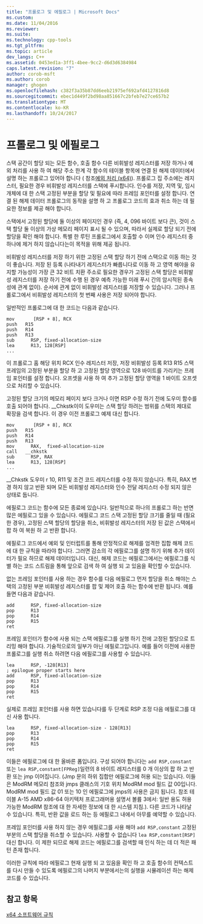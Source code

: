 ```yaml
---
title: "프롤로그 및 에필로그 | Microsoft Docs"
ms.custom: 
ms.date: 11/04/2016
ms.reviewer: 
ms.suite: 
ms.technology: cpp-tools
ms.tgt_pltfrm: 
ms.topic: article
dev_langs: C++
ms.assetid: 0453ed1a-3ff1-4bee-9cc2-d6d3d6384984
caps.latest.revision: "7"
author: corob-msft
ms.author: corob
manager: ghogen
ms.openlocfilehash: c382f3a35b87dd6eeb21975ef692afd4127816d8
ms.sourcegitcommit: ebec1d449f2bd98aa851667c2bfeb7e27ce657b2
ms.translationtype: MT
ms.contentlocale: ko-KR
ms.lasthandoff: 10/24/2017
---
```

# <a name="prolog-and-epilog"></a>프롤로그 및 에필로그
스택 공간이 할당 되는 모든 함수, 호출 함수 다른 비휘발성 레지스터를 저장 하거나 예외 처리를 사용 하 여 해당 주소 한계 각 함수의 테이블 항목에 연결 된 해제 데이터에서 설명 하는 프롤로그 있어야 합니다 ( 참조[예외 처리 (x64)](../build/exception-handling-x64.md)). 프롤로그 집 주소에는 레지스터, 필요한 경우 비휘발성 레지스터를 스택에 푸시합니다. 인수를 저장, 지역 및, 임시 개체에 대 한 스택 고정된 부분을 할당 및 필요에 따라 프레임 포인터를 설정 합니다. 연결 된 해제 데이터 프롤로그의 동작을 설명 하 고 프롤로그 코드의 효과 취소 하는 데 필요한 정보를 제공 해야 합니다.  
  
 스택에서 고정된 할당에 둘 이상의 페이지인 경우 (즉, 4, 096 바이트 보다 큰), 것이 스택 할당 둘 이상의 가상 메모리 페이지 표시 될 수 있으며, 따라서 실제로 할당 되기 전에 할당을 확인 해야 합니다. 특별 한 루틴 프롤로그에서 호출할 수 이며 인수 레지스터 중 하나에 제거 하지 않습니다는이 목적을 위해 제공 됩니다.  
  
 비휘발성 레지스터를 저장 하기 위한 고정된 스택 할당 하기 전에 스택으로 이동 하는 것이 좋습니다. 저장 된 등록 (나타내기 레지스터가 빠릅니다로 이동 하 고 영역 해야을 유지할 가능성이 가장 큰 32 비트 치환 주소로 필요한 경우가 고정된 스택 할당은 비휘발성 레지스터를 저장 하기 전에 수행 된 경우 예측 가능한 미래 푸시 간의 암시적된 종속성에 관계 없이). 순서에 관계 없이 비휘발성 레지스터를 저장할 수 있습니다. 그러나 프롤로그에서 비휘발성 레지스터의 첫 번째 사용은 저장 되어야 합니다.  
  
 일반적인 프롤로그에 대 한 코드는 다음과 같습니다.  
  
```  
mov       [RSP + 8], RCX  
push   R15  
push   R14  
push   R13  
sub      RSP, fixed-allocation-size  
lea      R13, 128[RSP]  
...  
```  
  
 이 프롤로그 홈 해당 위치 RCX 인수 레지스터 저장, 저장 비휘발성 등록 R13 R15 스택 프레임의 고정된 부분을 할당 하 고 고정된 할당 영역으로 128 바이트를 가리키는 프레임 포인터를 설정 합니다. 오프셋을 사용 하 여 추가 고정된 할당 영역을 1 바이트 오프셋으로 처리할 수 있습니다.  
  
 고정된 할당 크기의 메모리 페이지 보다 크거나 이면 RSP 수정 하기 전에 도우미 함수를 호출 되어야 합니다. __Chkstk이이 도우미는 스택 할당 하려는 범위를 스택의 제대로 확장을 검색 합니다. 이 경우 이전 프롤로그 예제 대신 합니다.  
  
```  
mov       [RSP + 8], RCX  
push   R15  
push   R14  
push   R13  
mov      RAX,  fixed-allocation-size  
call   __chkstk  
sub      RSP, RAX  
lea      R13, 128[RSP]  
...  
```  
  
 __Chkstk 도우미 r 10, R11 및 조건 코드 레지스터를 수정 하지 않습니다. 특히, RAX 변경 하지 않고 반환 되며 모든 비휘발성 레지스터와 인수 전달 레지스터 수정 되지 않은 상태로 둡니다.  
  
 에필로그 코드는 함수에 모든 종료에 있습니다. 일반적으로 하나의 프롤로그 하는 반면 많은 에필로그 있을 수 있습니다. 에필로그 코드 스택 고정된 할당 크기를 줄일 때 (필요한 경우), 고정된 스택 할당의 할당을 취소, 비휘발성 레지스터의 저장 된 값은 스택에서 팝 하 여 복원 하 고 반환 합니다.  
  
 에필로그 코드에서 예외 및 인터럽트를 통해 안정적으로 해제를 엄격한 집합 해제 코드에 대 한 규칙을 따라야 합니다. 그러면 감소의 각 에필로그를 설명 하기 위해 추가 데이터가 필요 하므로 해제 데이터입니다. 대신, 해제 코드는 에필로그에서는 에필로그를 식별 하는 코드 스트림을 통해 앞으로 검색 하 여 실행 되 고 있음을 확인할 수 있습니다.  
  
 없는 프레임 포인터를 사용 하는 경우 함수를 다음 에필로그 먼저 할당을 취소 해야는 스택의 고정된 부분 비휘발성 레지스터를 팝 및 제어 호출 하는 함수에 반환 됩니다. 예를 들면 다음과 같습니다.  
  
```  
add      RSP, fixed-allocation-size  
pop      R13  
pop      R14  
pop      R15  
ret  
```  
  
 프레임 포인터가 함수에 사용 되는 스택 에필로그를 실행 하기 전에 고정된 할당으로 트리밍 해야 합니다. 기술적으로의 일부가 아닌 에필로그입니다. 예를 들어 이전에 사용한 프롤로그를 실행 취소 하려면 다음 에필로그를 사용할 수 있습니다.  
  
```  
lea      RSP, -128[R13]  
; epilogue proper starts here  
add      RSP, fixed-allocation-size  
pop      R13  
pop      R14  
pop      R15  
ret  
```  
  
 실제로 프레임 포인터를 사용 하면 있습니다를 두 단계로 RSP 조정 다음 에필로그를 대신 사용 합니다.  
  
```  
lea      RSP, fixed-allocation-size - 128[R13]  
pop      R13  
pop      R14  
pop      R15  
ret  
```  
  
 이들은 에필로그에 대 한 올바른 폼입니다. 구성 되어야 합니다는 `add RSP,constant` 또는 `lea RSP,constant[FPReg]`일련의 8 바이트 레지스터를 0 개 이상의 팝 하 고 반환 또는 jmp 이어집니다. (Jmp 문의 하위 집합만 에필로그에 허용 되는 있습니다. 이들은 ModRM 메모리 참조와 jmps 클래스의 기호 위치 ModRM mod 필드 값 00입니다. ModRM mod 필드 값 01 또는 10 인 에필로그에 jmps의 사용은 금지 됩니다. 참조 테이블 A-15 AMD x86-64 아키텍처 프로그래머용 설명서 볼륨 3에서: 일반 용도 허용 가능한 ModRM 참조에 대 한 자세한 정보에 대 한 시스템 지침.). 다른 코드가 나타날 수 있습니다. 특히, 반환 값을 로드 하는 등 에필로그 내에서 아무를 예약할 수 있습니다.  
  
 프레임 포인터를 사용 하지 않는 경우 에필로그를 사용 해야 `add RSP,constant` 고정된 부분의 스택 할당을 취소할 수 있습니다. 사용할 수 없습니다 `lea RSP,constant[RSP]` 대신 합니다. 이 제한 되므로 해제 코드는 에필로그를 검색할 때 인식 하는 데 더 적은 패턴 존재 합니다.  
  
 이러한 규칙에 따라 에필로그 현재 실행 되 고 있음을 확인 하 고 호출 함수의 컨텍스트를 다시 만들 수 있도록 에필로그의 나머지 부분에서는의 실행을 시뮬레이션 하는 해제 코드를 수 있습니다.  
  
## <a name="see-also"></a>참고 항목  
 [x64 소프트웨어 규칙](../build/x64-software-conventions.md)